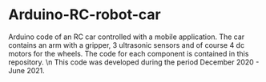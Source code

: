 # Arduino-RC-robot-car
Arduino code of an RC car controlled with a mobile application. The car contains an arm with a gripper, 3 ultrasonic sensors and of course 4 dc motors for the wheels. The code for each component is contained in this repository. \n
This code was developed during the period December 2020 - June 2021.
